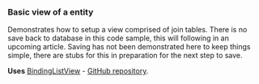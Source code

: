 ﻿### Basic view of a entity
Demonstrates how to setup a view comprised of join tables. There is no save back to database in this code sample, this will following in an upcoming article. Saving has not been demonstrated here to keep things simple, there are stubs for this in preparation for the next step to save.

**Uses** [BindingListView](https://www.nuget.org/packages/Equin.ApplicationFramework.BindingListView/) -
[GitHub repository](https://github.com/waynebloss/BindingListView).

